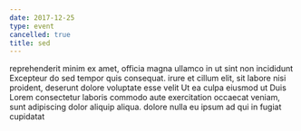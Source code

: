 ```yaml
---
date: 2017-12-25
type: event
cancelled: true
title: sed
---
```

reprehenderit minim ex amet, officia magna ullamco in ut sint non incididunt Excepteur do sed tempor quis consequat. irure et cillum elit, sit labore nisi proident, deserunt dolore voluptate esse velit Ut ea culpa eiusmod ut Duis Lorem consectetur laboris commodo aute exercitation occaecat veniam, sunt adipiscing dolor aliquip aliqua. dolore nulla eu ipsum ad qui in fugiat cupidatat